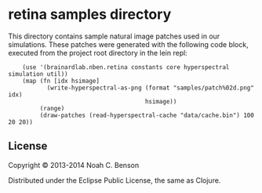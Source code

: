 # retina samples directory #####################################################

This directory contains sample natural image patches used in our
simulations. These patches were generated with the following code
block, executed from the project root directory in the lein repl:

        (use '(brainardlab.nben.retina constants core hyperspectral simulation util))
        (map (fn [idx hsimage]
               (write-hyperspectral-as-png (format "samples/patch%02d.png" idx)
                                           hsimage))
             (range)
             (draw-patches (read-hyperspectral-cache "data/cache.bin") 100 20 20))

## License #####################################################################

Copyright © 2013-2014 Noah C. Benson

Distributed under the Eclipse Public License, the same as Clojure.
